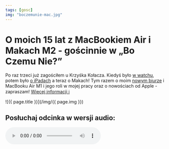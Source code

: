```yaml
---
tags: [gosc]
img: "boczemunie-mac.jpg"
---
```


# O moich 15 lat z MacBookiem Air i Makach M2 - gościnnie w „Bo Czemu Nie?”

Po raz trzeci już zagościłem u Krzyśka Kołacza. Kiedyś było [w watchu](/pl/boczemunie), potem było [o iPadach](/pl/boczemunie-ipad) a teraz o Makach! Tym razem o moim [nowym biurze](/office23) i MacBooku Air M1 i jego roli w mojej pracy oraz o nowościach od Apple - zapraszam! [Więcej informacji ℹ️][l]

<!--More-->

![{{ page.title }}](/img/{{ page.img }})

## Posłuchaj odcinka w wersji audio:

<audio controls>
<source src="https://boczemunie.pl/wp-content/uploads/Episodes/238.mp3" type="audio/mpeg">
</audio>


[l]: https://boczemunie.pl/macbook-air-m1/

[n]: https://michael.gratis/nozbe_pl
[np]: https://michael.gratis/nozbepersonal_pl